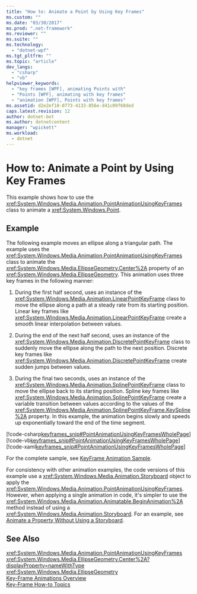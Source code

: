 ```yaml
---
title: "How to: Animate a Point by Using Key Frames"
ms.custom: ""
ms.date: "03/30/2017"
ms.prod: ".net-framework"
ms.reviewer: ""
ms.suite: ""
ms.technology: 
  - "dotnet-wpf"
ms.tgt_pltfrm: ""
ms.topic: "article"
dev_langs: 
  - "csharp"
  - "vb"
helpviewer_keywords: 
  - "key frames [WPF], animating Points with"
  - "Points [WPF], animating with key frames"
  - "animation [WPF], Points with key frames"
ms.assetid: d2e2ef10-0773-4133-856e-d41c09f60ded
caps.latest.revision: 12
author: dotnet-bot
ms.author: dotnetcontent
manager: "wpickett"
ms.workload: 
  - dotnet
---
```

# How to: Animate a Point by Using Key Frames
This example shows how to use the <xref:System.Windows.Media.Animation.PointAnimationUsingKeyFrames> class to animate a <xref:System.Windows.Point>.  
  
## Example  
 The following example moves an ellipse along a triangular path. The example uses the <xref:System.Windows.Media.Animation.PointAnimationUsingKeyFrames> class to animate the <xref:System.Windows.Media.EllipseGeometry.Center%2A> property of an <xref:System.Windows.Media.EllipseGeometry>. This animation uses three key frames in the following manner:  
  
1.  During the first half second, uses an instance of the <xref:System.Windows.Media.Animation.LinearPointKeyFrame> class to move the ellipse along a path at a steady rate from its starting position. Linear key frames like <xref:System.Windows.Media.Animation.LinearPointKeyFrame> create a smooth linear interpolation between values.  
  
2.  During the end of the next half second, uses an instance of the <xref:System.Windows.Media.Animation.DiscretePointKeyFrame> class to suddenly move the ellipse along the path to the next position. Discrete key frames like <xref:System.Windows.Media.Animation.DiscretePointKeyFrame> create sudden jumps between values.  
  
3.  During the final two seconds, uses an instance of the <xref:System.Windows.Media.Animation.SplinePointKeyFrame> class to move the ellipse back to its starting position. Spline key frames like <xref:System.Windows.Media.Animation.SplinePointKeyFrame> create a variable transition between values according to the values of the <xref:System.Windows.Media.Animation.SplinePointKeyFrame.KeySpline%2A> property. In this example, the animation begins slowly and speeds up exponentially toward the end of the time segment.  
  
 [!code-csharp[keyframes_snip#PointAnimationUsingKeyFramesWholePage](../../../../samples/snippets/csharp/VS_Snippets_Wpf/keyframes_snip/CSharp/PointAnimationUsingKeyFramesExample.cs#pointanimationusingkeyframeswholepage)]
 [!code-vb[keyframes_snip#PointAnimationUsingKeyFramesWholePage](../../../../samples/snippets/visualbasic/VS_Snippets_Wpf/keyframes_snip/visualbasic/pointanimationusingkeyframesexample.vb#pointanimationusingkeyframeswholepage)]
 [!code-xaml[keyframes_snip#PointAnimationUsingKeyFramesWholePage](../../../../samples/snippets/xaml/VS_Snippets_Wpf/keyframes_snip/XAML/PointAnimationUsingKeyFramesExample.xaml#pointanimationusingkeyframeswholepage)]  
  
 For the complete sample, see [KeyFrame Animation Sample](http://go.microsoft.com/fwlink/?LinkID=160012).  
  
 For consistency with other animation examples, the code versions of this example use a <xref:System.Windows.Media.Animation.Storyboard> object to apply the <xref:System.Windows.Media.Animation.PointAnimationUsingKeyFrames>. However, when applying a single animation in code, it's simpler to use the <xref:System.Windows.Media.Animation.Animatable.BeginAnimation%2A> method instead of using a <xref:System.Windows.Media.Animation.Storyboard>. For an example, see [Animate a Property Without Using a Storyboard](../../../../docs/framework/wpf/graphics-multimedia/how-to-animate-a-property-without-using-a-storyboard.md).  
  
## See Also  
 <xref:System.Windows.Media.Animation.PointAnimationUsingKeyFrames>  
 <xref:System.Windows.Media.EllipseGeometry.Center%2A?displayProperty=nameWithType>  
 <xref:System.Windows.Media.EllipseGeometry>  
 [Key-Frame Animations Overview](../../../../docs/framework/wpf/graphics-multimedia/key-frame-animations-overview.md)  
 [Key-Frame How-to Topics](../../../../docs/framework/wpf/graphics-multimedia/key-frame-animation-how-to-topics.md)
